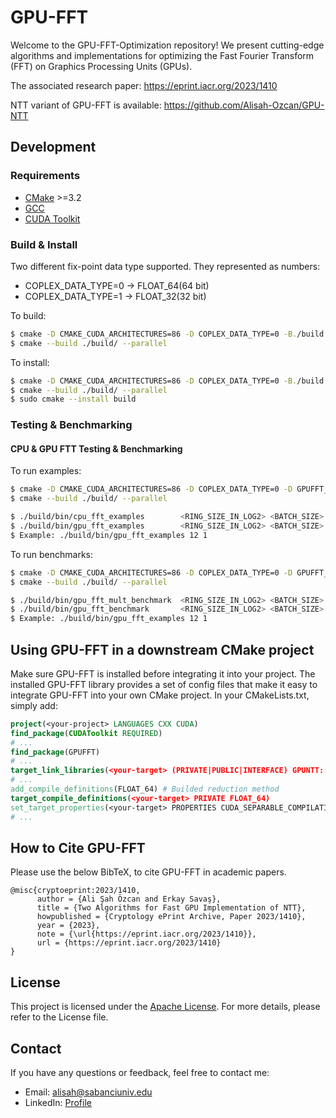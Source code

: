 # GPU-FFT
Welcome to the GPU-FFT-Optimization repository! We present cutting-edge algorithms and implementations for optimizing the Fast Fourier Transform (FFT) on Graphics Processing Units (GPUs).

The associated research paper: https://eprint.iacr.org/2023/1410

NTT variant of GPU-FFT is available: https://github.com/Alisah-Ozcan/GPU-NTT

## Development

### Requirements

- [CMake](https://cmake.org/download/) >=3.2
- [GCC](https://gcc.gnu.org/)
- [CUDA Toolkit](https://developer.nvidia.com/cuda-downloads)

### Build & Install

Two different fix-point data type supported. They represented as numbers:

- COPLEX_DATA_TYPE=0 -> FLOAT_64(64 bit)
- COPLEX_DATA_TYPE=1 -> FLOAT_32(32 bit)

To build:

```bash
$ cmake -D CMAKE_CUDA_ARCHITECTURES=86 -D COPLEX_DATA_TYPE=0 -B./build
$ cmake --build ./build/ --parallel
```

To install:

```bash
$ cmake -D CMAKE_CUDA_ARCHITECTURES=86 -D COPLEX_DATA_TYPE=0 -B./build
$ cmake --build ./build/ --parallel
$ sudo cmake --install build
```

### Testing & Benchmarking

#### CPU & GPU FTT Testing & Benchmarking

To run examples:

```bash
$ cmake -D CMAKE_CUDA_ARCHITECTURES=86 -D COPLEX_DATA_TYPE=0 -D GPUFFT_BUILD_EXAMPLES=ON -B./build
$ cmake --build ./build/ --parallel

$ ./build/bin/cpu_fft_examples        <RING_SIZE_IN_LOG2> <BATCH_SIZE>
$ ./build/bin/gpu_fft_examples        <RING_SIZE_IN_LOG2> <BATCH_SIZE>
$ Example: ./build/bin/gpu_fft_examples 12 1
```

To run benchmarks:

```bash
$ cmake -D CMAKE_CUDA_ARCHITECTURES=86 -D COPLEX_DATA_TYPE=0 -D GPUFFT_BUILD_BENCHMARKS=ON -B./build
$ cmake --build ./build/ --parallel

$ ./build/bin/gpu_fft_mult_benchmark  <RING_SIZE_IN_LOG2> <BATCH_SIZE>
$ ./build/bin/gpu_fft_benchmark       <RING_SIZE_IN_LOG2> <BATCH_SIZE>
$ Example: ./build/bin/gpu_fft_examples 12 1
```

## Using GPU-FFT in a downstream CMake project

Make sure GPU-FFT is installed before integrating it into your project. The installed GPU-FFT library provides a set of config files that make it easy to integrate GPU-FFT into your own CMake project. In your CMakeLists.txt, simply add:

```cmake
project(<your-project> LANGUAGES CXX CUDA)
find_package(CUDAToolkit REQUIRED)
# ...
find_package(GPUFFT)
# ...
target_link_libraries(<your-target> (PRIVATE|PUBLIC|INTERFACE) GPUNTT::ntt CUDA::cudart)
# ...
add_compile_definitions(FLOAT_64) # Builded reduction method 
target_compile_definitions(<your-target> PRIVATE FLOAT_64)
set_target_properties(<your-target> PROPERTIES CUDA_SEPARABLE_COMPILATION ON)
# ...
```

## How to Cite GPU-FFT

Please use the below BibTeX, to cite GPU-FFT in academic papers.

```
@misc{cryptoeprint:2023/1410,
      author = {Ali Şah Özcan and Erkay Savaş},
      title = {Two Algorithms for Fast GPU Implementation of NTT},
      howpublished = {Cryptology ePrint Archive, Paper 2023/1410},
      year = {2023},
      note = {\url{https://eprint.iacr.org/2023/1410}},
      url = {https://eprint.iacr.org/2023/1410}
}
```

## License
This project is licensed under the [Apache License](LICENSE). For more details, please refer to the License file.

## Contact
If you have any questions or feedback, feel free to contact me: 
- Email: alisah@sabanciuniv.edu
- LinkedIn: [Profile](https://www.linkedin.com/in/ali%C5%9Fah-%C3%B6zcan-472382305/)